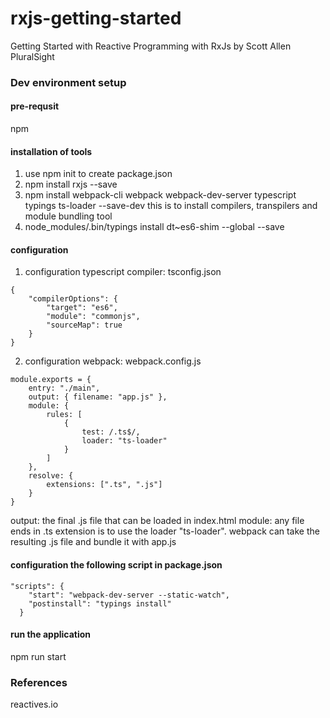 # rxjs-getting-started
Getting Started with Reactive Programming with RxJs by Scott Allen PluralSight
### Dev environment setup
#### pre-requsit
npm

#### installation of tools
1. use npm init to create package.json
2. npm install rxjs --save
3. npm install webpack-cli webpack webpack-dev-server typescript typings ts-loader --save-dev
this is to install compilers, transpilers and module bundling tool
4. node_modules/.bin/typings install dt~es6-shim --global --save

#### configuration
1. configuration typescript compiler: tsconfig.json
```
{
    "compilerOptions": {
        "target": "es6",
        "module": "commonjs",
        "sourceMap": true
    }
}
```
2. configuration webpack: webpack.config.js
```
module.exports = {
    entry: "./main",
    output: { filename: "app.js" },
    module: {
        rules: [
            {
                test: /.ts$/,
                loader: "ts-loader"
            }
        ]
    },
    resolve: {
        extensions: [".ts", ".js"]
    }
}
```
 output: the final .js file that can be loaded in index.html
 module: any file ends in .ts extension is to use the loader "ts-loader". webpack can take the resulting .js file and bundle it with app.js

#### configuration the following script in package.json
```
"scripts": {
    "start": "webpack-dev-server --static-watch",
    "postinstall": "typings install"
  }
  ```

#### run the application
npm run start


### References
reactives.io
